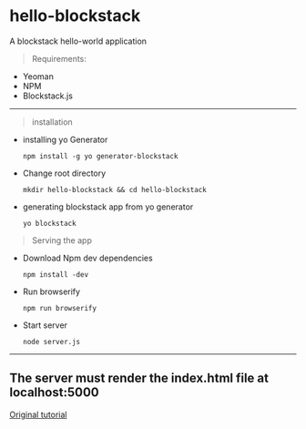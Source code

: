 # hello-blockstack
A blockstack hello-world application

> Requirements:
- Yeoman
- NPM
- Blockstack.js

-----------------------------------------------------------

> installation
- installing yo Generator
	```
	npm install -g yo generator-blockstack
	```
- Change root directory
	```
	mkdir hello-blockstack && cd hello-blockstack
	```
- generating blockstack app from yo generator
	```
	yo blockstack
	```
	
> Serving the app
- Download Npm dev dependencies
	```
	npm install -dev
	```
- Run browserify
	```
	npm run browserify
	```
- Start server
	```
	node server.js
	```
-----------------------------------------------------------
The server must render the index.html file at localhost:5000
-----------------------------------------------------------
[Original tutorial](https://blockstack.org/tutorials/hello-blockstack)
